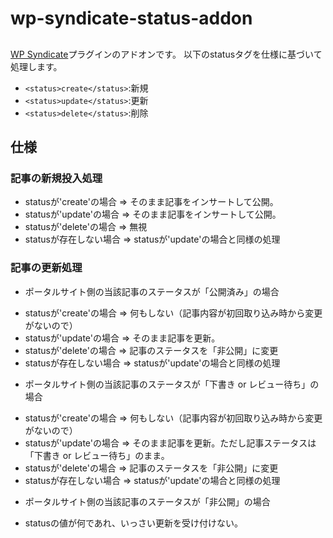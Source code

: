 # wp-syndicate-status-addon
##
[WP Syndicate](https://github.com/horike37/WP-Syndicate)プラグインのアドオンです。
以下のstatusタグを仕様に基づいて処理します。
* `<status>create</status>`:新規
* `<status>update</status>`:更新
* `<status>delete</status>`:削除

## 仕様
### 記事の新規投入処理
* statusが'create'の場合 ⇒ そのまま記事をインサートして公開。
* statusが'update'の場合 ⇒ そのまま記事をインサートして公開。
* statusが'delete'の場合 ⇒ 無視
* statusが存在しない場合 ⇒ statusが'update'の場合と同様の処理

### 記事の更新処理
* ポータルサイト側の当該記事のステータスが「公開済み」の場合
 - statusが'create'の場合 ⇒ 何もしない（記事内容が初回取り込み時から変更がないので）
 - statusが'update'の場合 ⇒ そのまま記事を更新。
 - statusが'delete'の場合 ⇒ 記事のステータスを「非公開」に変更
 - statusが存在しない場合 ⇒ statusが'update'の場合と同様の処理
* ポータルサイト側の当該記事のステータスが「下書き or レビュー待ち」の場合
 - statusが'create'の場合 ⇒ 何もしない（記事内容が初回取り込み時から変更がないので）
 - statusが'update'の場合 ⇒ そのまま記事を更新。ただし記事ステータスは「下書き or レビュー待ち」のまま。
 - statusが'delete'の場合 ⇒ 記事のステータスを「非公開」に変更
 - statusが存在しない場合 ⇒ statusが'update'の場合と同様の処理
* ポータルサイト側の当該記事のステータスが「非公開」の場合
 - statusの値が何であれ、いっさい更新を受け付けない。
